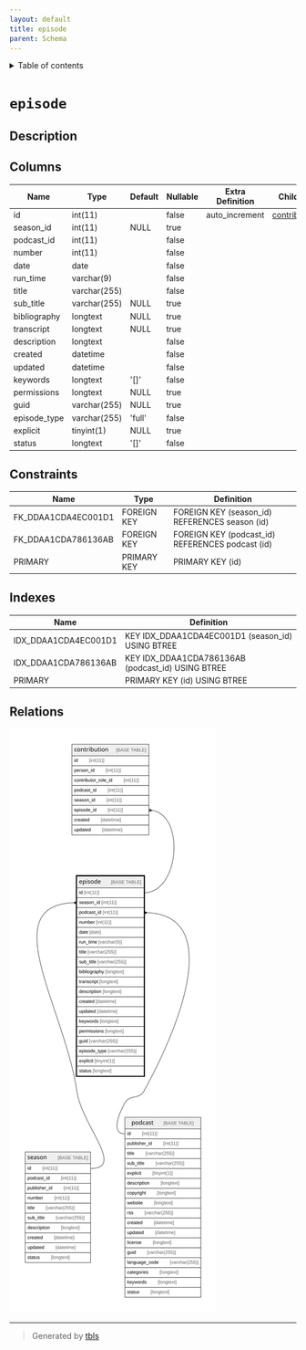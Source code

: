 ```yaml
---
layout: default
title: episode
parent: Schema
---
```


<details markdown="block">
  <summary>
    Table of contents
  </summary>
  {: .text-delta }
1. TOC
{:toc}
</details>

# `episode`

## Description

## Columns

|Name|Type|Default|Nullable|Extra Definition|Children|Parents|Comment|
|----|----|-------|--------|----------------|--------|-------|-------|
|id|int(11)||false|auto_increment|[contribution](contribution.md)|||
|season_id|int(11)|NULL|true|||[season](season.md)||
|podcast_id|int(11)||false|||[podcast](podcast.md)||
|number|int(11)||false|||||
|date|date||false|||||
|run_time|varchar(9)||false|||||
|title|varchar(255)||false|||||
|sub_title|varchar(255)|NULL|true|||||
|bibliography|longtext|NULL|true|||||
|transcript|longtext|NULL|true|||||
|description|longtext||false|||||
|created|datetime||false||||(DC2Type:datetime_immutable)|
|updated|datetime||false||||(DC2Type:datetime_immutable)|
|keywords|longtext|'[]'|false||||(DC2Type:json)|
|permissions|longtext|NULL|true|||||
|guid|varchar(255)|NULL|true|||||
|episode_type|varchar(255)|'full'|false|||||
|explicit|tinyint(1)|NULL|true|||||
|status|longtext|'[]'|false||||(DC2Type:json)|

## Constraints

| Name | Type | Definition |
| ---- | ---- | ---------- |
| FK_DDAA1CDA4EC001D1 | FOREIGN KEY | FOREIGN KEY (season_id) REFERENCES season (id) |
| FK_DDAA1CDA786136AB | FOREIGN KEY | FOREIGN KEY (podcast_id) REFERENCES podcast (id) |
| PRIMARY | PRIMARY KEY | PRIMARY KEY (id) |

## Indexes

| Name | Definition |
| ---- | ---------- |
| IDX_DDAA1CDA4EC001D1 | KEY IDX_DDAA1CDA4EC001D1 (season_id) USING BTREE |
| IDX_DDAA1CDA786136AB | KEY IDX_DDAA1CDA786136AB (podcast_id) USING BTREE |
| PRIMARY | PRIMARY KEY (id) USING BTREE |

## Relations

![er](episode.svg)

---

> Generated by [tbls](https://github.com/k1LoW/tbls)

<script>
    const linkList = [].slice.call(document.querySelectorAll('a[href$=".md"]'));
    linkList.map(function (linkEl) {
        linkEl.href = linkEl.href.replace('.md', '.html');
    });
</script>